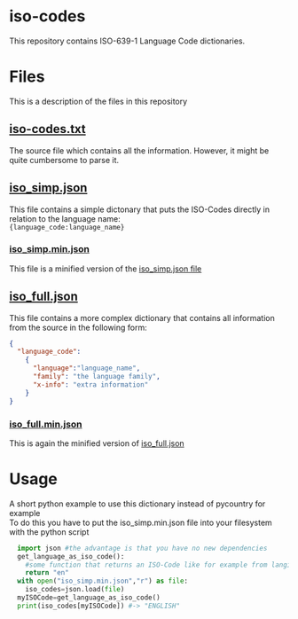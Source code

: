 # iso-codes
This repository contains ISO-639-1 Language Code dictionaries. 

# Files
This is a description of the files in this repository
## [iso-codes.txt](https://github.com/theRealProHacker/iso-codes/blob/main/iso-codes.txt)
The source file which contains all the information. However, it might be quite cumbersome to parse it.

## [iso_simp.json](https://github.com/theRealProHacker/iso-codes/blob/main/iso_simp.json)
This file contains a simple dictonary that puts the ISO-Codes directly in relation to the language name:  
`{language_code:language_name}`  

### [iso_simp.min.json](https://github.com/theRealProHacker/iso-codes/blob/main/iso_simp.min.json)
This file is a minified version of the [iso_simp.json file](https://github.com/theRealProHacker/iso-codes/blob/main/iso_simp.json)  

## [iso_full.json](https://github.com/theRealProHacker/iso-codes/blob/main/iso_full.json)  
This file contains a more complex dictionary that contains all information from the source in the following form:  
```json
{
  "language_code":
    {
      "language":"language_name",
      "family": "the language family",
      "x-info": "extra information"
    }
}
``` 

### [iso_full.min.json](https://github.com/theRealProHacker/iso-codes/blob/main/iso_full.min.json)
This is again the minified version of [iso_full.json](https://github.com/theRealProHacker/iso-codes/blob/main/iso_full.json)

# Usage
A short python example to use this dictionary instead of pycountry for example  
To do this you have to put the iso_simp.min.json file into your filesystem with the python script  
```python
  import json #the advantage is that you have no new dependencies
  get_language_as_iso_code():
    #some function that returns an ISO-Code like for example from langid, langdetect, fastText or nltk
    return "en"
  with open("iso_simp.min.json","r") as file:
    iso_codes=json.load(file)
  myISOCode=get_language_as_iso_code()
  print(iso_codes[myISOCode]) #-> "ENGLISH"
```
